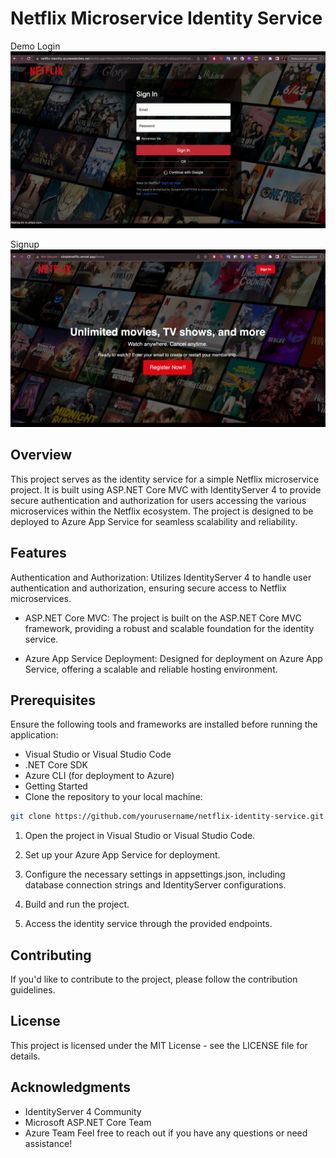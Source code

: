 # Netflix Microservice Identity Service

Demo
Login
![Login Demo](https://github.com/meofiscoding/Netflix-IdentityService/blob/main/assets/preview_login.gif)

Signup
![Signup Demo](https://github.com/meofiscoding/Netflix-IdentityService/blob/main/assets/preview_signup.gif)
## Overview
This project serves as the identity service for a simple Netflix microservice project. It is built using ASP.NET Core MVC with IdentityServer 4 to provide secure authentication and authorization for users accessing the various microservices within the Netflix ecosystem. The project is designed to be deployed to Azure App Service for seamless scalability and reliability.

## Features
Authentication and Authorization: Utilizes IdentityServer 4 to handle user authentication and authorization, ensuring secure access to Netflix microservices.

- ASP.NET Core MVC: The project is built on the ASP.NET Core MVC framework, providing a robust and scalable foundation for the identity service.

- Azure App Service Deployment: Designed for deployment on Azure App Service, offering a scalable and reliable hosting environment.

## Prerequisites
Ensure the following tools and frameworks are installed before running the application:

- Visual Studio or Visual Studio Code
- .NET Core SDK
- Azure CLI (for deployment to Azure)
- Getting Started
- Clone the repository to your local machine:

```bash
git clone https://github.com/yourusername/netflix-identity-service.git
```
1. Open the project in Visual Studio or Visual Studio Code.

2. Set up your Azure App Service for deployment.

3. Configure the necessary settings in appsettings.json, including database connection strings and IdentityServer configurations.

4. Build and run the project.

5. Access the identity service through the provided endpoints.

## Contributing
If you'd like to contribute to the project, please follow the contribution guidelines.

## License
This project is licensed under the MIT License - see the LICENSE file for details.

## Acknowledgments
- IdentityServer 4 Community
- Microsoft ASP.NET Core Team
- Azure Team
Feel free to reach out if you have any questions or need assistance!




